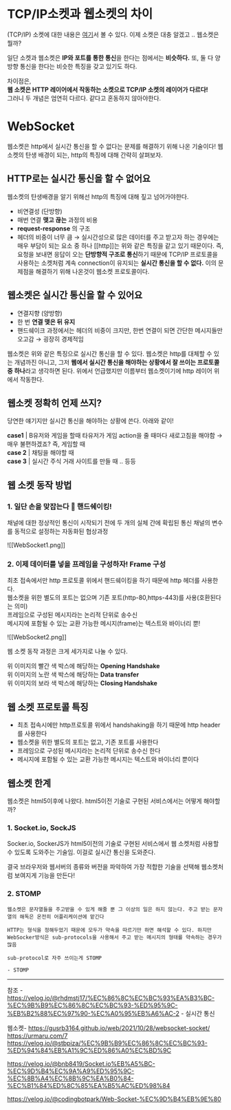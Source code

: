 # TCP/IP소켓과 웹소켓의 차이

(TCP/IP) 소켓에 대한 내용은 [여기](https://velog.io/@rhdmstj17/%EC%86%8C%EC%BC%93%EA%B3%BC-%EC%9B%B9%EC%86%8C%EC%BC%93-%ED%95%9C-%EB%B2%88%EC%97%90-%EC%A0%95%EB%A6%AC-1)서 볼 수 있다. 이제 소켓은 대충 알겠고 .. 웹소켓은 뭘까?

일단 소켓과 웹소켓은 **IP와 포트를 통한 통신**을 한다는 점에서는 **비슷하다.** 또, 둘 다 양방향 통신을 한다는 비슷한 특징을 갖고 있기도 하다.

차이점은,  
**웹 소켓은 HTTP 레이어에서 작동하는 소켓으로 TCP/IP 소켓의 레이어가 다르다!**  
그러니 두 개념은 엄연히 다르다. 같다고 혼동하지 않아야한다.

# WebSocket

웹소켓은 http에서 실시간 통신을 할 수 없다는 문제를 해결하기 위해 나온 기술이다! 웹소켓의 탄생 배경이 되는, http의 특징에 대해 간략히 살펴보자.

## HTTP로는 실시간 통신을 할 수 없어요

웹소켓의 탄생배경을 알기 위해선 http의 특징에 대해 짚고 넘어가야한다.

- 비연결성 (단방향)
- 매번 연결 **맺고 끊는** 과정의 비용
- **request-response** 의 구조
- 헤더의 비중이 너무 큼 → 실시간성으로 많은 데이터를 주고 받고자 하는 경우에는 매우 부담이 되는 요소 중 하나
[[http]]는 위와 같은 특징을 같고 있기 때문이다. 즉, 요청을 보내면 응답이 오는 **단방향적 구조로 통신**하기 때문에 TCP/IP 프로토콜을 사용하는 소켓처럼 계속 connection이 유지되는 **실시간 통신을 할 수 없다.** 이의 문제점을 해결하기 위해 나온것이 웹소켓 프로토콜이다.

## 웹소켓은 실시간 통신을 할 수 있어요

- 연결지향 (양방향)
- 한 번 **연결 맺은 뒤 유지**
- 핸드쉐이크 과정에서는 헤더의 비중이 크지만, 한번 연결이 되면 간단한 메시지들만 오고감 → 굉장히 경제적임

웹소켓은 위와 같은 특징으로 실시간 통신을 할 수 있다. 웹소켓은 http를 대체할 수 있는 개념까진 아니고, 그저 **웹에서 실시간 통신을 해야하는 상황에서 잘 쓰이는 프로토콜 중 하나**라고 생각하면 된다. 위에서 언급했지만 이름부터 웹소켓이기에 http 레이어 위에서 작동한다.

## 웹소켓 정확히 언제 쓰지?

당연한 얘기지만 실시간 통신을 해야하는 상황에 쓴다. 아래와 같이!

**case1** | B유저와 게임을 할때 타유저가 게임 action을 줄 때마다 새로고침을 해야함 → 매우 불편하겠죠? 즉, 게임할 때  
**case 2** | 채팅을 해야할 때  
**case 3** | 실시간 주식 거래 사이트를 만들 때 .. 등등

## 웹 소켓 동작 방법

### 1. 일단 손을 맞잡는다 🤝 핸드쉐이킹!

채널에 대한 정상적인 통신이 시작되기 전에 두 개의 실체 간에 확립된 통신 채널의 변수를 동적으로 설정하는 자동화된 협상과정


![[WebSocket1.png]]

### 2. 이제 데이터를 넣을 프레임을 구성하자! Frame 구성

최초 접속에서만 http 프로토콜 위에서 핸드쉐이킹을 하기 때문에 http 헤더를 사용한다.  
웹소켓을 위한 별도의 포트는 없으며 기존 포트(http-80,https-443)를 사용(호환된다는 의미)  
프레임으로 구성된 메시지라는 논리적 단위로 송수신  
메시지에 포함될 수 있는 교환 가능한 메시지(frame)는 텍스트와 바이너리 뿐!



![[WebSocket2.png]]

웹 소켓 동작 과정은 크게 세가지로 나눌 수 있다.

위 이미지의 빨간 색 박스에 해당하는 **Opening Handshake**  
위 이미지의 노란 색 박스에 해당하는 **Data transfer**  
위 이미지의 보라 색 박스에 해당하는 **Closing Handshake**



## 웹 소켓 프로토콜 특징

- 최초 접속시에만 http프로토콜 위에서 handshaking을 하기 때문에 http header를 사용한다
- 웹소켓을 위한 별도의 포트는 없고, 기존 포트를 사용한다
- 프레임으로 구성된 메시지라는 논리적 단위로 송수신 한다
- 메시지에 포함될 수 있는 교환 가능한 메시지는 텍스트와 바이너리 뿐이다




## 웹소켓 한계

웹소켓은 html5이후에 나왔다. html5이전 기술로 구현된 서비스에서는 어떻게 해야할까?

### 1. Socket.io, SockJS

Socker.io, SockerJS가 html5이전의 기술로 구현된 서비스에서 웹 소켓처럼 사용할 수 있도록 도와주는 기술임. 이걸로 실시간 통신을 도와준다.

결국 브라우저와 웹서버의 종류와 버전을 파악하여 가장 적합한 기술을 선택해 웹소켓처럼 보여지게 기능을 만든다!

### 2. STOMP

```null
웹소켓은 문자열들을 주고받을 수 있게 해줄 뿐 그 이상의 일은 하지 않는다. 주고 받는 문자열의 해독은 온전히 어플리케이션에 맡긴다

HTTP는 형식을 정해두었기 때문에 모두가 약속을 따르기만 하면 해석할 수 있다. 하지만 WebSocker방식은 sub-protocols을 사용해서 주고 받는 메시지의 형태를 약속하는 경우가 많음

sub-protocol로 자주 쓰이는게 STOMP

- STOMP
```




---
참조 -  https://velog.io/@rhdmstj17/%EC%86%8C%EC%BC%93%EA%B3%BC-%EC%9B%B9%EC%86%8C%EC%BC%93-%ED%95%9C-%EB%B2%88%EC%97%90-%EC%A0%95%EB%A6%AC-2  - 실시간 통신

 웹소켓- https://gusrb3164.github.io/web/2021/10/28/websocket-socket/
https://urmaru.com/7
https://velog.io/@stbpiza/%EC%9B%B9%EC%86%8C%EC%BC%93-%ED%94%84%EB%A1%9C%ED%86%A0%EC%BD%9C


https://velog.io/@bnb8419/Socket.io%EB%A5%BC-%EC%9D%B4%EC%9A%A9%ED%95%9C-%EC%8B%A4%EC%8B%9C%EA%B0%84-%EC%B1%84%ED%8C%85%EA%B5%AC%ED%98%84 


https://velog.io/@codingbotpark/Web-Socket-%EC%9D%B4%EB%9E%80
